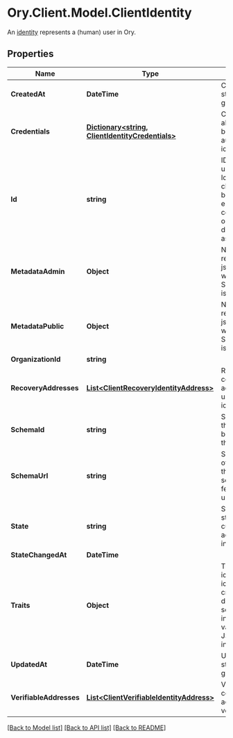 # Ory.Client.Model.ClientIdentity
An [identity](https://www.ory.sh/docs/kratos/concepts/identity-user-model) represents a (human) user in Ory.

## Properties

Name | Type | Description | Notes
------------ | ------------- | ------------- | -------------
**CreatedAt** | **DateTime** | CreatedAt is a helper struct field for gobuffalo.pop. | [optional] 
**Credentials** | [**Dictionary&lt;string, ClientIdentityCredentials&gt;**](ClientIdentityCredentials.md) | Credentials represents all credentials that can be used for authenticating this identity. | [optional] 
**Id** | **string** | ID is the identity&#39;s unique identifier.  The Identity ID can not be changed and can not be chosen. This ensures future compatibility and optimization for distributed stores such as CockroachDB. | 
**MetadataAdmin** | **Object** | NullJSONRawMessage represents a json.RawMessage that works well with JSON, SQL, and Swagger and is NULLable- | [optional] 
**MetadataPublic** | **Object** | NullJSONRawMessage represents a json.RawMessage that works well with JSON, SQL, and Swagger and is NULLable- | [optional] 
**OrganizationId** | **string** |  | [optional] 
**RecoveryAddresses** | [**List&lt;ClientRecoveryIdentityAddress&gt;**](ClientRecoveryIdentityAddress.md) | RecoveryAddresses contains all the addresses that can be used to recover an identity. | [optional] 
**SchemaId** | **string** | SchemaID is the ID of the JSON Schema to be used for validating the identity&#39;s traits. | 
**SchemaUrl** | **string** | SchemaURL is the URL of the endpoint where the identity&#39;s traits schema can be fetched from.  format: url | 
**State** | **string** | State is the identity&#39;s state.  This value has currently no effect. active StateActive inactive StateInactive | [optional] 
**StateChangedAt** | **DateTime** |  | [optional] 
**Traits** | **Object** | Traits represent an identity&#39;s traits. The identity is able to create, modify, and delete traits in a self-service manner. The input will always be validated against the JSON Schema defined in &#x60;schema_url&#x60;. | 
**UpdatedAt** | **DateTime** | UpdatedAt is a helper struct field for gobuffalo.pop. | [optional] 
**VerifiableAddresses** | [**List&lt;ClientVerifiableIdentityAddress&gt;**](ClientVerifiableIdentityAddress.md) | VerifiableAddresses contains all the addresses that can be verified by the user. | [optional] 

[[Back to Model list]](../README.md#documentation-for-models) [[Back to API list]](../README.md#documentation-for-api-endpoints) [[Back to README]](../README.md)

